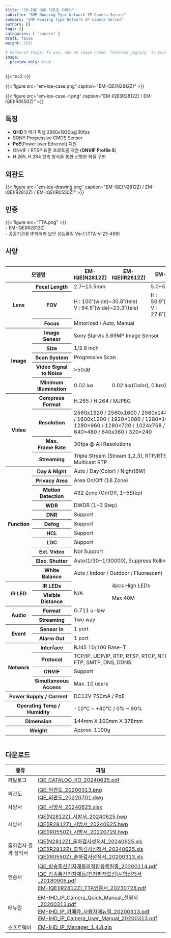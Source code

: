 ```yaml
---
title: "EM-IQE QHD 하우징 카메라"
subtitle: "5MP Housing Type Network IP Camera Series"
summary: "5MP Housing Type Network IP Camera Series"
authors: []
tags: []
categories: [ "camera" ]
draft: false
weight: 2031

# Featured Image: To use, add an image named `featured.jpg/png` to your page's folder.
image:
  preview_only: true
---
```


{{< toc2 >}}

<div class="container">
<div class="row justify-content-center align-items-center">
<div class="col-sm-6">

{{< figure src="em-iqe-case.png" caption="EM-IQE(N2812Z)" >}}

</div>
<div class="col-sm-6">

{{< figure src="em-iqe-case-ir.png" caption="EM-IQE(IR2812Z) / EM-IQE(IR0550Z)" >}}

</div>
</div>
</div>

## 특징

- **QHD** 5 메가 픽셀 2560x1920p@30fps
- SONY Progressive CMOS Sensor
- **PoE**(Power over Ethernet) 지원
- ONVIF / RTSP 표준 프로토콜 지원 (**ONVIF Profile S**)
- H.265, H.264 압축 방식을 통한 선명한 화질 구현

## 외관도

{{< figure src="em-iqe-drawing.png" caption="EM-IQE(N2812Z) / EM-IQE(IR2812Z) / EM-IQE(IR0550Z)" >}}


## 인증
<div class="container">
<div class="row align-items-top">
<div class="col-sm-1">
{{< figure src="TTA.png" >}} 
</div>
<div class="col-sm-8">
- EM-IQE(IR2812Z) <br>
- 공공기관용 IP카메라 보안 성능품질 Ver.1 (TTA-V-23-498)
</div>
</div>
</div>


## 사양

<div style="overflow-x: auto">
<table class="spec">
<thead>
<tr>
<th colspan="2">모델명</th>
<th>EM-IQE(N2812Z)</th>
<th>EM-IQE(IR2812Z)</th>
<th>EM-IQE(IR0550Z)</th>
</tr>
</thead>
<tbody>
<tr>
<th rowspan="3">Lens</th>
<th>Focal Length</th>
<td colspan="2">2.7~13.5mm</td>
<td>5.0~50mm</td>
</tr>
<tr>
<th>FOV</th>
<td colspan="2">H : 100˚(wide)~30.8˚(tele)<br>V : 64.5˚(wide)~23.3˚(tele)</td>
<td>H : 50.9˚(wide)~7.6˚(tele)<br>V : 27.8˚(wide)~4.3˚(tele)</td>
</tr>
<tr>
<th>Focus</th>
<td colspan="3">Motorized / Auto, Manual</td>
</tr>
<tr>
<th rowspan="5">Image</th>
<th>Image Sensor</th>
<td colspan="3">Sony Starvis 5.69MP Image Sensor</td>
</tr>
<tr>
<th>Size</th>
<td colspan="3">1/2.8 inch</td>
</tr>
<tr>
<th>Scan System</th>
<td colspan="3">Progressive Scan</td>
</tr>
<tr>
<th>Video Signal<br>to Noise</th>
<td colspan="3">&gt;50dB</td>
</tr>
<tr>
<th>Minimum<br>Illumination</th>
<td>0.02 lux</td>
<td colspan="2">0.02 lux(Color), 0 lux(BW, IR on)</td>
</tr>
<tr>
<th rowspan="4">Video</th>
<th>Compress<br>Format</th>
<td colspan="3">H.265 / H.264 / MJPEG</td>
</tr>
<tr>
<th>Resolution</th>
<td colspan="3">2560x1920 / 2560x1600 / 2560x1440 / 2048x1536 / 1600x1200 / 1920×1080 / 1280×1024 / 1280×960 / 1280×720 / 1024x768 / 854x480 / 640×480 / 640x360 / 320×240</td>
</tr>
<tr>
<th>Max.<br>Frame Rate</th>
<td colspan="3">30fps @ All Resolutions</td>
</tr>
<tr>
<th>Streaming</th>
<td colspan="3">Triple Stream (Stream 1,2,3), RTP/RTSP, UnicastRTP, Multicast RTP</td>
</tr>
<tr>
<th rowspan="11">Function</th>
<th>Day & Night</th>
<td colspan="3">Auto / Day(Color) / Night(BW)</td>
</tr>
<tr>
<th>Privacy Area</th>
<td colspan="3">Area On/Off (16 Zone)</td>
</tr>
<tr>
<th>Motion<br>Detection</th>
<td colspan="3">432 Zone (On/Off, 1~5Step)</td>
</tr>
<tr>
<th>WDR</th>
<td colspan="3">DWDR (1~3 Step)</td>
</tr>
<tr>
<th>DNR</th>
<td colspan="3">Support</td>
</tr>
<tr>
<th>Defog</th>
<td colspan="3">Support</td>
</tr>
<tr>
<th>HCL</th>
<td colspan="3">Support</td>
</tr>
<tr>
<th>LDC</th>
<td colspan="3">Support</td>
</tr>
<tr>
<th>Ext. Video</th>
<td colspan="3">Not Support</td>
</tr>
<tr>
<th>Elec. Shutter</th>
<td colspan="3">Auto(1/30~1/30000), Suppress Rolling, Manual</td>
</tr>
<tr>
<th>White Balance</th>
<td colspan="3">Auto / Indoor / Outdoor / Fluorescent</td>
</tr>
<tr>
<th rowspan="2">IR LED</th>
<th>IR LEDs</th>
<td rowspan="2">N/A</td>
<td colspan="2">4pcs High LEDs</td>
</tr>
<tr>
<th>Visible<br>Distance</th>
<td colspan="2">Max 40M</td>
</tr>
<tr>
<th rowspan="2">Audio</th>
<th>Format</th>
<td colspan="3">G.711 u-law</td>
</tr>
<tr>
<th>Streaming</th>
<td colspan="3">Two way</td>
</tr>
<tr>
<th rowspan="2">Event</th>
<th>Sensor In</th>
<td colspan="3">1 port</td>
</tr>
<tr>
<th>Alarm Out</th>
<td colspan="3">1 port</td>
</tr>
<tr>
<th rowspan="4">Network</th>
<th>Interface</th>
<td colspan="3">RJ45 10/100 Base-T</td>
</tr>
<tr>
<th>Protocol</th>
<td colspan="3">TCP/IP, UDP/IP, RTP, RTSP, RTCP, NTP, HTTP, DHCP, FTP, SMTP, DNS, DDNS</td>
</tr>
<tr>
<th>ONVIF</th>
<td colspan="3">Support</td>
</tr>
<tr>
<th>Simultaneous<br>Access</th>
<td colspan="3">Max. 10 users</td>
</tr>
<tr>
<th colspan="2">Power Supply / Current</th>
<td colspan="3">DC12V 750mA / PoE</td>
</tr>
<tr>
<th colspan="2">Operating Temp / Humidity</th>
<td colspan="3">-10℃ ~ +40℃ / 0% ~ 90%</td>
</tr>
<tr>
<th colspan="2">Dimension</th>
<td colspan="3">144mm X 100mm X 378mm</td>
</tr>
<tr>
<th colspan="2">Weight</th>
<td colspan="3">Approx. 1100g</td>
</tr>
</tbody>
</table>
</div>

## 다운로드

종류 | 파일
---- | ----
카탈로그 | [IQE_CATALOG_KO_20240625.pdf](https://www.emstone.com/data/sales/ko/IQE_CATALOG_KO_20240625.pdf)
외관도 | [IQE_외관도_20200313.png](https://www.emstone.com/data/sales/ko/IQE_외관도_20200313.png)<br>[IQE_외관도_20220701.dwg](https://www.emstone.com/data/sales/ko/IQE_외관도_20220701.dwg)
사양서 | [IQE_사양서_20240625.xlsx](https://www.emstone.com/data/sales/ko/IQE_사양서_20240625.xlsx)
시방서 | [IQE(N2812Z)_시방서_20240625.hwp](https://www.emstone.com/data/sales/ko/IQE(N2812Z)_시방서_20240625.hwp)<br>[IQE(IR2812Z)_시방서_20240625.hwp](https://www.emstone.com/data/sales/ko/IQE(IR2812Z)_시방서_20240625.hwp)<br>[IQE(IR0550Z)_시방서_20220729.hwp](https://www.emstone.com/data/sales/ko/IQE(IR0550Z)_시방서_20220729.hwp)
출하검사 결과 성적서 | [IQE(N2812Z)_출하검사성적서_20240625.xls](https://www.emstone.com/data/sales/ko/IQE(N2812Z)_출하검사성적서_20240625.xls)<br>[IQE(IR2812Z)_출하검사성적서_20240625.xls](https://www.emstone.com/data/sales/ko/IQE(IR2812Z)_출하검사성적서_20240625.xls)<br>[IQE(IR0550Z)_출하검사성적서_20200313.xls](https://www.emstone.com/data/sales/ko/IQE(IR0550Z)_출하검사성적서_20200313.xls)
인증서 | [IQE_방송통신기자재등의적합등록필증_20200114.pdf](https://www.emstone.com/data/sales/ko/IQE_방송통신기자재등의적합등록필증_20200114.pdf)<br>[IQE_방송통신기자재등(전자파적합성)시험성적서_20180906.pdf](https://www.emstone.com/data/sales/ko/IQE_방송통신기자재등(전자파적합성)시험성적서_20180906.pdf)<br>[EM-IQE(IR2812Z)_TTA인증서_20230728.pdf](https://www.emstone.com/data/sales/ko/EM-IQE(IR2812Z)_TTA인증서_20230728.pdf)
매뉴얼 | [EM-IHD_IP_Camera_Quick_Manual_설명서_20200313.pdf](https://www.emstone.com/data/sales/ko/EM-IHD_IP_Camera_Quick_Manual_설명서_20200313.pdf)<br>[EM-IHD_IP_카메라_사용자매뉴얼_20200313.pdf](https://www.emstone.com/data/sales/ko/EM-IHD_IP_카메라_사용자매뉴얼_20200313.pdf)<br>[EM-IHD_IP_Camera_User_Manual_20200313.pdf](https://www.emstone.com/data/sales/ko/EM-IHD_IP_Camera_User_Manual_20200313.pdf)
소프트웨어 | [EM-IHD_IP_Manager_1.4.8.zip](https://www.emstone.com/data/sales/ko/EM-IHD_IP_Manager_1.4.8.zip)
